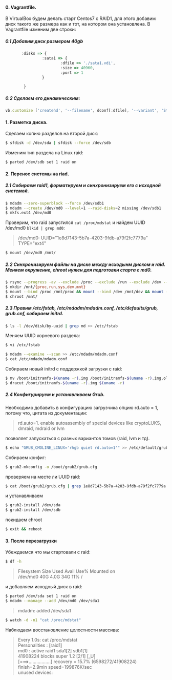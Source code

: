 #### 0. Vagrantfile.

В VirtualBox будем делать старт Centos7 с RAID1, для этого добавим диск такого же размера как и тот, на котором она установлена.
В Vagrantfile изменим две строки:
##### 0.1 Добавим диск размером 40gb

```js
       :disks => {
                :sata1 => {
                        :dfile => './sata1.vdi',
                        :size => 40960,
                        :port => 1
                }

        }
```

##### 0.2 Сделаем его динамическим:

```js
vb.customize ['createhd', '--filename', dconf[:dfile], '--variant', 'Standard', '--size', dconf[:size]]
```

#### 1. Разметка диска.

Сделаем копию разделов на второй диск:

```sh
$ sfdisk -d /dev/sda | sfdisk --force /dev/sdb
```

Изменим тип раздела на Linux raid:

```sh
$ parted /dev/sdb set 1 raid on
```

#### 2. Перенос системы на riad.

##### 2.1 Собираем raid1, форматируем и синхронизируем его с исходной системой.

```sh
$ mdadm --zero-superblock --force /dev/sdb1
$ mdadm --create /dev/md0 --level=1 --raid-disks=2 missing /dev/sdb1
$ mkfs.ext4 /dev/md0
```

Проверим, что raid запустился `cat /proc/mdstat` и найдем UUID /dev/md0 `blkid | grep md0`:

> /dev/md0: UUID="1e8d7143-5b7a-4203-9fdb-a79f2fc7779a" TYPE="ext4"

```sh
$ mount /dev/md0 /mnt/
```

##### 2.2 Синхронизируем файлы на диске между исходынм диском и raid. Меняем окружение, chroot нужен для подготовки старта с md0.

```sh
$ rsync --progress -av --exclude /proc --exclude /run --exclude /dev --exclude /sys --exclude /mnt  / /mnt/
$ mkdir /mnt/{proc,run,sys,dev,mnt}
$ mount --bind /proc /mnt/proc && mount --bind /dev /mnt/dev && mount --bind /sys /mnt/sys && mount --bind /run /mnt/run
$ chroot /mnt/ 
```

##### 2.3 Правим /etc/fstab, /etc/mdadm/mdadm.conf, /etc/defaults/grub, grub.cnf, собираем initrd.

```sh
$ ls -l /dev/disk/by-uuid | grep md >> /etc/fstab
```

Меняем UUID корневого раздела:

```sh
$ vi /etc/fstab
```

```sh
$ mdadm --examine --scan >> /etc/mdadm/mdadm.conf
$ cat /etc/mdadm/mdadm.conf
```

Собираем новый initrd с поддержкой загрузки с raid:

```sh
$ mv /boot/initramfs-$(uname -r).img /boot/initramfs-$(uname -r).img.old
$ dracut /boot/initramfs-$(uname -r).img $(uname -r)
```

##### 2.4 Конфигурируем и устанавливаем Grub.

Необходимо добавить в конфигурацию загрузчика опцию rd.auto = 1, потому что, цитата из документации:

> rd.auto=1. enable autoassembly of special devices like cryptoLUKS, dmraid, mdraid or lvm

позволяет запускаться с разных вариантов томов (raid, lvm и тд).

```sh
$ echo "GRUB_CMDLINE_LINUX='rhgb quiet rd.auto=1'" >> /etc/default/grub
```

Собираем конфиг:

```sh
$ grub2-mkconfig -o /boot/grub2/grub.cfg
```

проверяем на месте ли UUID raid:

```sh
$ cat /boot/grub2/grub.cfg | grep 1e8d7143-5b7a-4203-9fdb-a79f2fc7779a
```

и устанавливаем

```sh
$ grub2-install /dev/sda
$ grub2-install /dev/sdb
```

покидаем chroot
```sh
$ exit && reboot
```
#### 3. После перезагрузки

Убеждаемся что мы стартовали с raid:

```sh
$ df -h
```

>Filesystem      Size  Used Avail Use% Mounted on \
>/dev/md0         40G  4.0G   34G  11% /

и добавляем исходный диск в raid:

```sh
$ parted /dev/sda set 1 raid on
$ mdadm --manage --add /dev/md0 /dev/sda1
```

>mdadm: added /dev/sda1

```sh
$ watch -d -n1 "cat /proc/mdstat"
```

Наблюдаем восстановление целостности массива:

>Every 1.0s: cat /proc/mdstat \
>Personalities : [raid1] \
>md0 : active raid1 sda1[2] sdb1[1] \
>      41908224 blocks super 1.2 [2/1] [_U] \
>      [===>.................]  recovery = 15.7% (6598272/41908224) finish=2.9min speed=199876K/sec \
>unused devices: <none>
